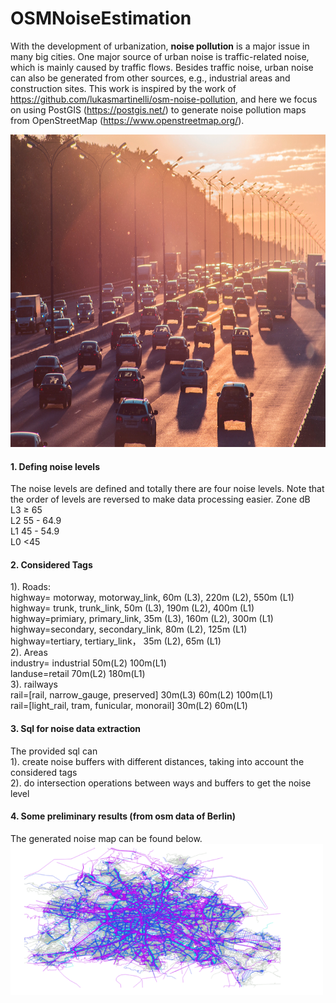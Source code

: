 # OSMNoiseEstimation
With the development of urbanization, **noise pollution** is a major issue in many big cities. One major source of urban noise is traffic-related noise, which is mainly caused by traffic flows. Besides traffic noise, urban noise can also be generated from other sources, e.g., industrial areas and construction sites. This work is inspired by the work of https://github.com/lukasmartinelli/osm-noise-pollution, and here we focus on using PostGIS (https://postgis.net/) to generate noise pollution maps from OpenStreetMap (https://www.openstreetmap.org/).  

<img width="600" height="500"  src="https://github.com/wzy19840102/OSMNoiseEstimation/blob/main/fig/noise.jpg" />

####  1. Defing noise levels
The noise levels are defined 
and totally there are four noise levels. Note that the order of levels are reversed to make data processing easier.
Zone dB <br>
L3 ≥ 65 <br>
L2 55 - 64.9 <br>
L1 45 - 54.9 <br>
L0 <45 <br>

####  2. Considered Tags
1\). Roads: <br>
highway= motorway, motorway_link, 60m (L3), 220m (L2), 550m (L1) <br>
highway= trunk, trunk_link, 50m (L3), 190m (L2), 400m (L1) <br>
highway=primiary, primary_link, 35m (L3), 160m (L2), 300m (L1) <br>
highway=secondary, secondary_link, 80m (L2), 125m (L1) <br>
highway=tertiary, tertiary_link， 35m (L2), 65m (L1) <br>
2\). Areas <br>
industry= industrial 50m(L2) 100m(L1) <br>
landuse=retail 70m(L2) 180m(L1) <br>
3\). railways <br>
rail=[rail, narrow_gauge, preserved] 30m(L3) 60m(L2) 100m(L1) <br>
rail=[light_rail, tram, funicular, monorail] 30m(L2) 60m(L1) <br>

#### 3. Sql for noise data extraction
The provided sql can  <br>
1). create noise buffers with different distances, taking into account the considered tags  <br>
2). do intersection operations between ways and buffers to get the noise level  <br>

#### 4. Some preliminary results (from osm data of Berlin)
The generated noise map can be found below.
<img width="500"  src="https://github.com/wzy19840102/OSMNoiseEstimation/blob/main/fig/berlin.PNG" />
